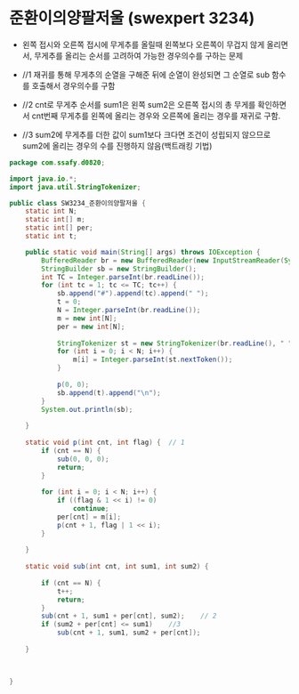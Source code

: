 # 준환이의양팔저울 (swexpert 3234)



- 왼쪽 접시와 오른쪽 접시에 무게추를 올릴때 왼쪽보다 오른쪽이 무겁지 않게 올리면서, 무게추를 올리는 순서를 고려하여 가능한 경우의수를 구하는 문제

- //1 재귀를 통해 무게추의 순열을 구해준 뒤에 순열이 완성되면 그 순열로 sub 함수를 호출해서 경우의수를 구함
- //2 cnt로 무게추 순서를 sum1은 왼쪽 sum2은 오른쪽 접시의 총 무게를 확인하면서 cnt번째 무게추를 왼쪽에 올리는 경우와 오른쪽에 올리는 경우를 재귀로 구함. 
- //3 sum2에 무게추를 더한 값이 sum1보다 크다면 조건이 성립되지 않으므로 sum2에 올리는 경우의 수를 진행하지 않음(백트래킹 기법)



```java
package com.ssafy.d0820;

import java.io.*;
import java.util.StringTokenizer;

public class SW3234_준환이의양팔저울 {
	static int N;
	static int[] m;
	static int[] per;
	static int t;

	public static void main(String[] args) throws IOException {
		BufferedReader br = new BufferedReader(new InputStreamReader(System.in));
		StringBuilder sb = new StringBuilder();
		int TC = Integer.parseInt(br.readLine());
		for (int tc = 1; tc <= TC; tc++) {
			sb.append("#").append(tc).append(" ");
			t = 0;
			N = Integer.parseInt(br.readLine());
			m = new int[N];
			per = new int[N];
	
			StringTokenizer st = new StringTokenizer(br.readLine(), " ");
			for (int i = 0; i < N; i++) {
				m[i] = Integer.parseInt(st.nextToken());
			}
	
			p(0, 0);
			sb.append(t).append("\n");
		}
		System.out.println(sb);
	
	}
    
    static void p(int cnt, int flag) {	// 1
		if (cnt == N) {
			sub(0, 0, 0);
			return;
		}
	
		for (int i = 0; i < N; i++) {
			if ((flag & 1 << i) != 0)
				continue;
			per[cnt] = m[i];
			p(cnt + 1, flag | 1 << i);
		}
	
	}
	
	static void sub(int cnt, int sum1, int sum2) {
	
		if (cnt == N) {
			t++;
			return;
		}
		sub(cnt + 1, sum1 + per[cnt], sum2);	// 2
		if (sum2 + per[cnt] <= sum1)	//3
			sub(cnt + 1, sum1, sum2 + per[cnt]);
	
	}
	


}
```

